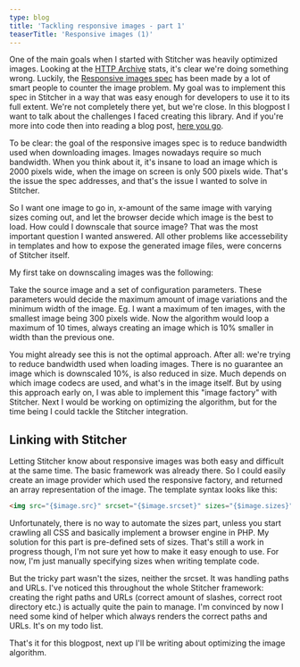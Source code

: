 ```yaml
---
type: blog
title: 'Tackling responsive images - part 1'
teaserTitle: 'Responsive images (1)'
---
```


One of the main goals when I started with Stitcher was heavily optimized images. Looking at the [HTTP Archive](http://httparchive.org/trends.php) stats, it's clear we're doing something wrong. Luckily, the [Responsive images spec](http://responsiveimages.org/) has been made by a lot of smart people to counter the image problem. My goal was to implement this spec in Stitcher in a way that was easy enough for developers to use it to its full extent. We're not completely there yet, but we're close. In this blogpost I want to talk about the challenges I faced creating this library. And if you're more into code then into reading a blog post, [here you go](https://github.com/brendt/responsive-images).

To be clear: the goal of the responsive images spec is to reduce bandwidth used when downloading images. Images nowadays require so much bandwidth. When you think about it, it's insane to load an image which is 2000 pixels wide, when the image on screen is only 500 pixels wide. That's the issue the spec addresses, and that's the issue I wanted to solve in Stitcher.

So I want one image to go in, x-amount of the same image with varying sizes coming out, and let the browser decide which image is the best to load. How could I downscale that source image? That was the most important question I wanted answered. All other problems like accessebility in templates and how to expose the generated image files, were concerns of Stitcher itself.

My first take on downscaling images was the following:

Take the source image and a set of configuration parameters. These parameters would decide the maximum amount of image variations and the minimum width of the image. Eg. I want a maximum of ten images, with the smallest image being 300 pixels wide. Now the algorithm would loop a maximum of 10 times, always creating an image which is 10% smaller in width than the previous one.

You might already see this is not the optimal approach. After all: we're trying to reduce bandwidth used when loading images. There is no guarantee an image which is downscaled 10%, is also reduced in size. Much depends on which image codecs are used, and what's in the image itself. But by using this approach early on, I was able to implement this "image factory" with Stitcher. Next I would be working on optimizing the algorithm, but for the time being I could tackle the Stitcher integration.

## Linking with Stitcher

Letting Stitcher know about responsive images was both easy and difficult at the same time. The basic framework was already there. So I could easily create an image provider which used the responsive factory, and returned an array representation of the image. The template syntax looks like this:

```html
<img src="{$image.src}" srcset="{$image.srcset}" sizes="{$image.sizes}" />
```

Unfortunately, there is no way to automate the sizes part, unless you start crawling all CSS and basically implement a browser engine in PHP. My solution for this part is pre-defined sets of sizes. That's still a work in progress though, I'm not sure yet how to make it easy enough to use. For now, I'm just manually specifying sizes when writing template code.

But the tricky part wasn't the sizes, neither the srcset. It was handling paths and URLs. I've noticed this throughout the whole Stitcher framework: creating the right paths and URLs (correct amount of slashes, correct root directory etc.) is actually quite the pain to manage. I'm convinced by now I need some kind of helper which always renders the correct paths and URLs. It's on my todo list.

That's it for this blogpost, next up I'll be writing about optimizing the image algorithm.
